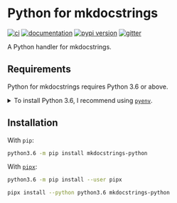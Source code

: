# Python for mkdocstrings

[![ci](https://github.com/mkdocstrings/python/workflows/ci/badge.svg)](https://github.com/mkdocstrings/python/actions?query=workflow%3Aci)
[![documentation](https://img.shields.io/badge/docs-mkdocs%20material-blue.svg?style=flat)](https://mkdocstrings.github.io/python/)
[![pypi version](https://img.shields.io/pypi/v/python.svg)](https://pypi.org/project/python/)
[![gitter](https://badges.gitter.im/join%20chat.svg)](https://gitter.im/python/community)

A Python handler for mkdocstrings.

## Requirements

Python for mkdocstrings requires Python 3.6 or above.

<details>
<summary>To install Python 3.6, I recommend using <a href="https://github.com/pyenv/pyenv"><code>pyenv</code></a>.</summary>

```bash
# install pyenv
git clone https://github.com/pyenv/pyenv ~/.pyenv

# setup pyenv (you should also put these three lines in .bashrc or similar)
export PATH="${HOME}/.pyenv/bin:${PATH}"
export PYENV_ROOT="${HOME}/.pyenv"
eval "$(pyenv init -)"

# install Python 3.6
pyenv install 3.6.12

# make it available globally
pyenv global system 3.6.12
```
</details>

## Installation

With `pip`:
```bash
python3.6 -m pip install mkdocstrings-python
```

With [`pipx`](https://github.com/pipxproject/pipx):
```bash
python3.6 -m pip install --user pipx

pipx install --python python3.6 mkdocstrings-python
```

